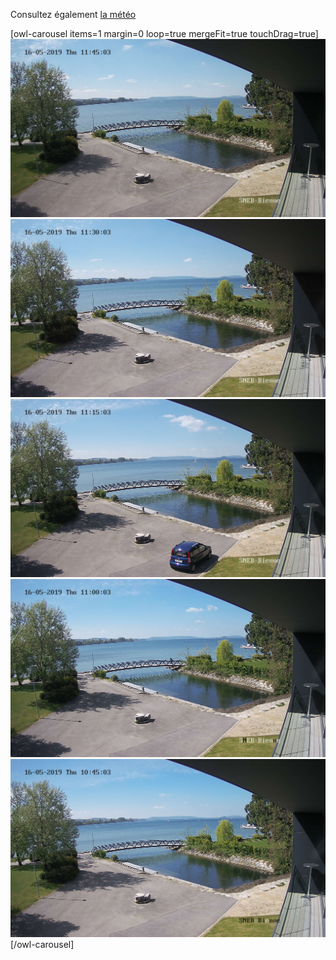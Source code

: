 
Consultez également [la météo](/aviron/meteo)

[owl-carousel items=1 margin=0 loop=true mergeFit=true touchDrag=true]
![](webcam0.jpg?cropZoom=1024,580&classes=img-rounded,img-reponsive)
![](webcam1.jpg?cropZoom=1024,580&classes=img-rounded,img-reponsive)
![](webcam2.jpg?cropZoom=1024,580&classes=img-rounded,img-reponsive)
![](webcam3.jpg?cropZoom=1024,580&classes=img-rounded,img-reponsive)
![](webcam4.jpg?cropZoom=1024,580&classes=img-rounded,img-reponsive)
[/owl-carousel]